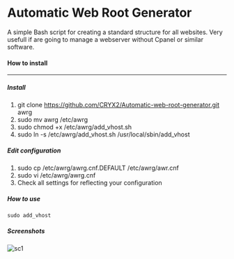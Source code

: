 # Automatic Web Root Generator
A simple Bash script for creating a standard structure for all websites. Very usefull if are going to manage a webserver without Cpanel or similar software.

#### How to install
---
##### Install
 1. git clone https://github.com/CRYX2/Automatic-web-root-generator.git awrg 
 2. sudo mv awrg /etc/awrg
 3. sudo chmod +x /etc/awrg/add_vhost.sh
 4. sudo ln -s /etc/awrg/add_vhost.sh /usr/local/sbin/add_vhost

##### Edit configuration
1. sudo cp /etc/awrg/awrg.cnf.DEFAULT /etc/awrg/awr.cnf
2. sudo vi /etc/awrg/awrg.cnf
3. Check all settings for reflecting your configuration

##### How to use
`sudo add_vhost`

##### Screenshots
![sc1](https://cloud.githubusercontent.com/assets/5001801/19471000/d61ca4d8-9521-11e6-8006-a0f3867be647.jpg)